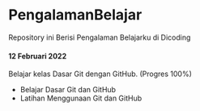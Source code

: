 # PengalamanBelajar

Repository ini Berisi Pengalaman Belajarku di Dicoding

#### 12 Februari 2022

Belajar kelas Dasar Git dengan GitHub. (Progres 100%)
* Belajar Dasar Git dan GitHub
* Latihan Menggunaan Git dan GitHub

